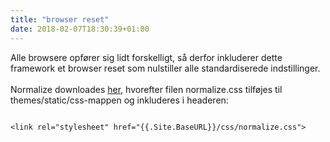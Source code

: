 ```yaml
---
title: "browser reset"
date: 2018-02-07T18:30:39+01:00
---
```


Alle browsere opfører sig lidt forskelligt, så derfor inkluderer dette framework et browser reset som nulstiller alle standardiserede indstillinger. 
<br>
<br>
Normalize downloades [her](https://necolas.github.io/normalize.css/), hvorefter filen normalize.css tilføjes til themes/static/css-mappen og inkluderes i headeren: 
<pre class="col-lg-12">
<code>
&lt;link rel="stylesheet" href="{{.Site.BaseURL}}/css/normalize.css"&gt;
</code>
</pre>